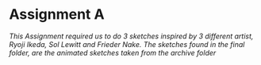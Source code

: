 # Assignment A

_This Assignment required us to do 3 sketches inspired by 3 different artist, Ryoji Ikeda, Sol Lewitt and Frieder Nake. The sketches found in the final folder, are the animated sketches taken from the archive folder_
